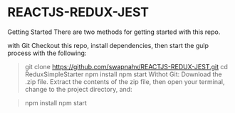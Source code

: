 # REACTJS-REDUX-JEST
Getting Started
There are two methods for getting started with this repo.

with Git
Checkout this repo, install dependencies, then start the gulp process with the following:

> git clone https://github.com/swapnahv/REACTJS-REDUX-JEST.git
> cd ReduxSimpleStarter
> npm install
> npm start
Withot Git:
Download the .zip file. Extract the contents of the zip file, then open your terminal, change to the project directory, and:

> npm install
> npm start
